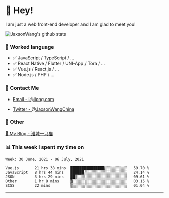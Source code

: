 # 👋 Hey!

I am just a web front-end developer and I am glad to meet you!

![JaxsonWang's github stats](https://github-readme-stats.vercel.app/api?username=JaxsonWang&&show_icons=true&&title_color=1abc9c&&icon_color=1abc9c)


### 📝 Worked language

- ✅ JavaScript / TypeScript / ...
- ✅ React Native / Flutter / UNI-App / Tora / ...
- ✅ Vue.js / React.js / ...
- ✅ Node.js / PHP / ...

### 📮 Contact Me

- [Email - i@iiong.com](mailto:i@iiong.com)

- [Twitter - @JaxsonWangChina](https://twitter.com/JaxsonWangChina)

### 🤪 Other

[📌 My Blog - 淮城一只猫](https://iiong.com)

### 📊 This week I spent my time on

<!--START_SECTION:waka-->
```text
Week: 30 June, 2021 - 06 July, 2021

Vue.js       21 hrs 38 mins  ███████████████░░░░░░░░░░   59.70 % 
JavaScript   8 hrs 44 mins   ██████░░░░░░░░░░░░░░░░░░░   24.14 % 
JSON         3 hrs 29 mins   ██▒░░░░░░░░░░░░░░░░░░░░░░   09.61 % 
Other        1 hr 8 mins     ▓░░░░░░░░░░░░░░░░░░░░░░░░   03.15 % 
SCSS         22 mins         ▒░░░░░░░░░░░░░░░░░░░░░░░░   01.04 % 
```
<!--END_SECTION:waka-->

---
